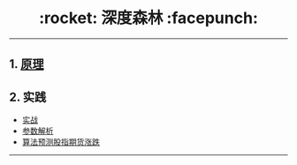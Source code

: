 <h1 align = "center">:rocket: 深度森林 :facepunch:</h1>

---
## 1. [原理][1]
## 2. 实践
- [实战][2.1]
- [参数解析][2.2]
- [算法预测股指期货涨跌][2.3]



---
[1]: http://blog.csdn.net/xbinworld/article/details/60466552
[1.1]: https://www.qcloud.com/community/article/536731001491381531?!preview

[2.1]: http://nbviewer.jupyter.org/github/Jie-Yuan/gcForest/blob/master/gcForest_tuto.ipynb
[2.2]: https://www.qcloud.com/community/article/606289
[2.3]: https://mp.weixin.qq.com/s?__biz=MzAxNTc0Mjg0Mg==&mid=2653285179&idx=1&sn=f3d07a411aff07a7c49125ce1a057db4
